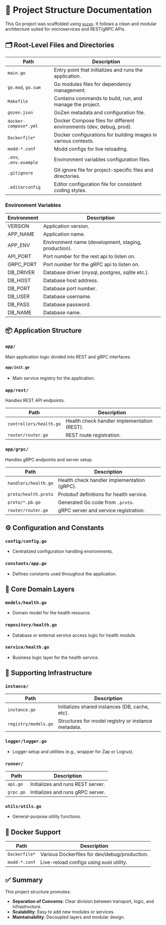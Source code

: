 # 🧭 Project Structure Documentation

This Go project was scaffolded using [`gozen`](https://github.com/tech-thinker/gozen). It follows a clean and modular architecture suited for microservices and REST/gRPC APIs.

## 🗂️ Root-Level Files and Directories

| Path                        | Description                                                             |
|-----------------------------|-------------------------------------------------------------------------|
| `main.go`                   | Entry point that initializes and runs the application.                  |
| `go.mod`, `go.sum`          | Go modules files for dependency management.                             |
| `Makefile`                  | Contains commands to build, run, and manage the project.                |
| `gozen.json`                | GoZen metadata and configuration file.                                  |
| `docker-compose*.yml`       | Docker Compose files for different environments (dev, debug, prod).     |
| `Dockerfile*`               | Docker configurations for building images in various contexts.          |
| `modd-*.conf`               | Modd configs for live reloading.                                        |
| `.env`, `.env.example`      | Environment variables configuration files.                              |
| `.gitignore`                | Git ignore file for project-specific files and directories.             |
| `.editorconfig`             | Editor configuration file for consistent coding styles.                 |

### Environment Variables
| Environment                 | Description                                                             |
|-----------------------------|-------------------------------------------------------------------------|
| VERSION                     | Application version.                                                    |
| APP_NAME                    | Application name.                                                       |
| APP_ENV                     | Environment name (development, staging, production).                    |
| API_PORT                    | Port number for the rest api to listen on.                              |
| GRPC_PORT                   | Port number for the gRPC api to listen on.                              |
| DB_DRIVER                   | Database driver (mysql, postgres, sqlite etc.).                         |
| DB_HOST                     | Database host address.                                                  |
| DB_PORT                     | Database port number.                                                   |
| DB_USER                     | Database username.                                                      |
| DB_PASS                     | Database password.                                                      |
| DB_NAME                     | Database name.                                                          |


## 📦 Application Structure

### `app/`
Main application logic divided into REST and gRPC interfaces.

#### `app/init.go`
- Main service registry for the application.


### `app/rest/`
Handles REST API endpoints.

| Path                        | Description                                     |
|-----------------------------|-------------------------------------------------|
| `controllers/health.go`     | Health check handler implementation (REST).     |
| `router/router.go`          | REST route registration.                        |


### `app/grpc/`
Handles gRPC endpoints and server setup.

| Path                            | Description                                      |
|---------------------------------|--------------------------------------------------|
| `handlers/health.go`            | Health check handler implementation (gRPC).     |
| `proto/health.proto`            | Protobuf definitions for health service.        |
| `proto/*.pb.go`                 | Generated Go code from `.proto`.                |
| `router/router.go`              | gRPC server and service registration.           |


## ⚙️ Configuration and Constants

### `config/config.go`
- Centralized configuration handling environments.

### `constants/app.go`
- Defines constants used throughout the application.


## 🧱 Core Domain Layers

### `models/health.go`
- Domain model for the health resource.

### `repository/health.go`
- Database or external service access logic for health module.

### `service/health.go`
- Business logic layer for the health service.


## 🧰 Supporting Infrastructure

### `instance/`

| Path                         | Description                                                      |
|------------------------------|------------------------------------------------------------------|
| `instance.go`                | Initializes shared instances (DB, cache, etc).                   |
| `registry/models.go`         | Structures for model registry or instance metadata.            |


### `logger/logger.go`
- Logger setup and utilities (e.g., wrapper for Zap or Logrus).


### `runner/`

| Path            | Description                        |
|-----------------|------------------------------------|
| `api.go`        | Initializes and runs REST server.  |
| `grpc.go`       | Initializes and runs gRPC server.  |


### `utils/utils.go`
- General-purpose utility functions.


## 🐳 Docker Support

| Path                   | Description                                       |
|------------------------|---------------------------------------------------|
| `Dockerfile*`          | Various Dockerfiles for dev/debug/production.     |
| `modd-*.conf`          | Live-reload configs using `modd` utility.         |


## ✅ Summary

This project structure promotes:

- **Separation of Concerns**: Clear division between transport, logic, and infrastructure.
- **Scalability**: Easy to add new modules or services.
- **Maintainability**: Decoupled layers and modular design.

